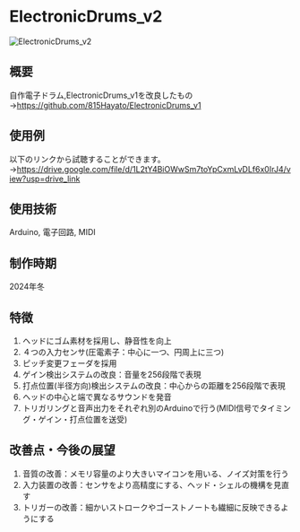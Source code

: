 # ElectronicDrums_v2

![ElectronicDrums_v2](https://github.com/user-attachments/assets/e0eed7ac-79a3-4384-800b-0ae96cfe2dc1)

## 概要
自作電子ドラム,ElectronicDrums_v1を改良したもの  
→https://github.com/815Hayato/ElectronicDrums_v1

## 使用例
以下のリンクから試聴することができます。  
→https://drive.google.com/file/d/1L2tY4BiOWwSm7toYpCxmLvDLf6x0IrJ4/view?usp=drive_link

## 使用技術
Arduino, 電子回路, MIDI

## 制作時期
2024年冬

## 特徴
1. ヘッドにゴム素材を採用し、静音性を向上
2. ４つの入力センサ(圧電素子：中心に一つ、円周上に三つ)
3. ピッチ変更フェーダを採用
4. ゲイン検出システムの改良：音量を256段階で表現
5. 打点位置(半径方向)検出システムの改良：中心からの距離を256段階で表現
6. ヘッドの中心と端で異なるサウンドを発音
7. トリガリングと音声出力をそれぞれ別のArduinoで行う(MIDI信号でタイミング・ゲイン・打点位置を送受)

## 改善点・今後の展望
1. 音質の改善：メモリ容量のより大きいマイコンを用いる、ノイズ対策を行う
2. 入力装置の改善：センサをより高精度にする、ヘッド・シェルの機構を見直す
3. トリガーの改善：細かいストロークやゴーストノートも繊細に反映できるようにする
